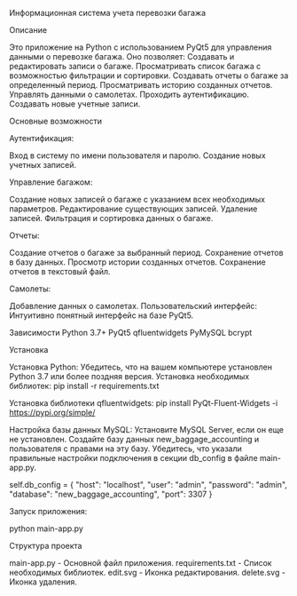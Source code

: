 Информационная система учета перевозки багажа

Описание

Это приложение на Python с использованием PyQt5 для управления данными о перевозке багажа. Оно позволяет:
Создавать и редактировать записи о багаже.
Просматривать список багажа с возможностью фильтрации и сортировки.
Создавать отчеты о багаже за определенный период.
Просматривать историю созданных отчетов.
Управлять данными о самолетах.
Проходить аутентификацию.
Создавать новые учетные записи.

Основные возможности

Аутентификация:

Вход в систему по имени пользователя и паролю.
Создание новых учетных записей.

Управление багажом:

Создание новых записей о багаже с указанием всех необходимых параметров.
Редактирование существующих записей.
Удаление записей.
Фильтрация и сортировка данных о багаже.

Отчеты:

Создание отчетов о багаже за выбранный период.
Сохранение отчетов в базу данных.
Просмотр истории созданных отчетов.
Сохранение отчетов в текстовый файл.

Самолеты:

Добавление данных о самолетах.
Пользовательский интерфейс:
Интуитивно понятный интерфейс на базе PyQt5.


Зависимости
Python 3.7+
PyQt5
qfluentwidgets
PyMySQL
bcrypt

Установка

Установка Python:
Убедитесь, что на вашем компьютере установлен Python 3.7 или более поздняя версия.
Установка необходимых библиотек:
pip install -r requirements.txt

Установка библиотеки qfluentwidgets:
pip install PyQt-Fluent-Widgets -i https://pypi.org/simple/

Настройка базы данных MySQL:
Установите MySQL Server, если он еще не установлен.
Создайте базу данных new_baggage_accounting и пользователя с правами на эту базу.
Убедитесь, что указали правильные настройки подключения в секции db_config в файле main-app.py.

self.db_config = {
        "host": "localhost",
        "user": "admin",
        "password": "admin",
        "database": "new_baggage_accounting",
        "port": 3307
    }

Запуск приложения:

python main-app.py

Структура проекта

main-app.py - Основной файл приложения.
requirements.txt - Список необходимых библиотек.
edit.svg - Иконка редактирования.
delete.svg - Иконка удаления.

